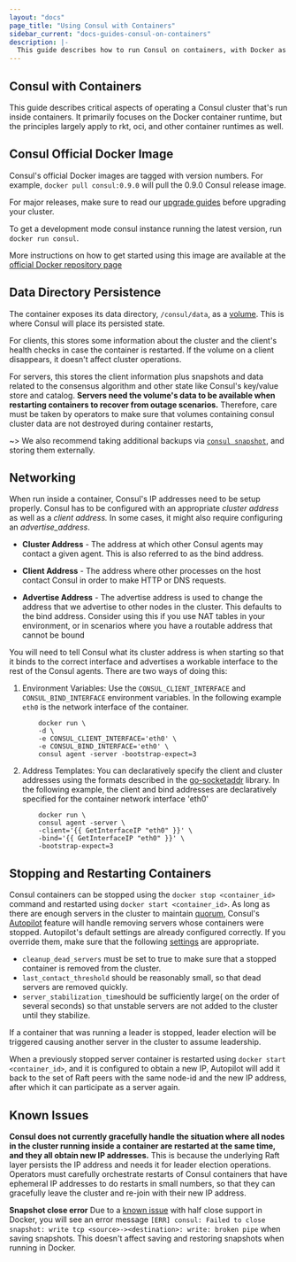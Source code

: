```yaml
---
layout: "docs"
page_title: "Using Consul with Containers"
sidebar_current: "docs-guides-consul-on-containers"
description: |-
  This guide describes how to run Consul on containers, with Docker as the primary focus. It also describes best practices when running a Consul cluster in production on Docker.
---
```


## Consul with Containers
This guide describes critical aspects of operating a Consul cluster that's run inside containers. It primarily focuses on the Docker container runtime, but the principles largely apply to rkt, oci, and other container runtimes as well.

## Consul Official Docker Image
Consul's official Docker images are tagged with version numbers. For example, `docker pull consul:0.9.0` will pull the 0.9.0 Consul release image.

For major releases, make sure to read our [upgrade guides](/docs/upgrade-specific.html) before upgrading your cluster.

To get a development mode consul instance running the latest version, run `docker run consul`.

More instructions on how to get started using this image are available at the [official Docker repository page](https://store.docker.com/images/consul)

## Data Directory Persistence

The container exposes its data directory, `/consul/data`, as a [volume](https://docs.docker.com/engine/tutorials/dockervolumes/). This is where Consul will place its persisted state.

For clients, this stores some information about the cluster and the client's health checks in case the container is restarted. If the volume on a client disappears, it doesn't affect cluster operations.

For servers, this stores the client information plus snapshots and data related to the consensus algorithm and other state like Consul's key/value store and catalog. **Servers need the volume's data to be available when restarting containers to recover from outage scenarios.** Therefore, care must be taken by operators to make sure that volumes containing consul cluster data are not destroyed during container restarts,

~> We also recommend taking additional backups via [`consul snapshot`](/docs/commands/snapshot.html), and storing them externally.

## Networking
When run inside a container, Consul's IP addresses need to be setup properly. Consul has to be configured with an appropriate _cluster address_ as well as a _client address._ In some cases, it might also require configuring an _advertise_address_.

 * **Cluster Address** -  The address at which other Consul agents may contact a given agent. This is also referred to as the bind address. 

 * **Client Address** -  The address where other processes on the host contact Consul in order to make HTTP or DNS requests.

 * **Advertise Address** - The advertise address is used to change the address that we advertise to other nodes in the cluster. This defaults to the bind address. Consider using this if you use NAT tables in your environment, or in scenarios where you have a routable address that cannot be bound

You will need to tell Consul what its cluster address is when starting so that it binds to the correct interface and advertises a workable interface to the rest of the Consul agents.  There are two ways of doing this:

1. Environment Variables: Use the `CONSUL_CLIENT_INTERFACE` and `CONSUL_BIND_INTERFACE` environment variables. In the following example `eth0` is the network interface of the container.

    ```
        docker run \
        -d \
        -e CONSUL_CLIENT_INTERFACE='eth0' \
        -e CONSUL_BIND_INTERFACE='eth0' \
        consul agent -server -bootstrap-expect=3
    ```
2. Address Templates: You can declaratively specify the client and cluster addresses using the formats described in the [go-socketaddr](https://github.com/hashicorp/go-sockaddr) library.
In the following example, the client and bind addresses are declaratively specified for the container network interface 'eth0'

    ```
        docker run \
        consul agent -server \
        -client='{{ GetInterfaceIP "eth0" }}' \
        -bind='{{ GetInterfaceIP "eth0" }}' \
        -bootstrap-expect=3
    ```

## Stopping and Restarting Containers
Consul containers can be stopped using the `docker stop <container_id>` command and restarted using `docker start <container_id>`. As long as there are enough servers in the cluster to maintain [quorum](/docs/internals/consensus.html#deployment-table), Consul's [Autopilot](/docs/guides/autopilot.html) feature will handle removing servers whose containers were stopped. Autopilot's default settings are already configured correctly. If you override them, make sure that the following [settings](/docs/agent/options.html#autopilot) are appropriate.

* `cleanup_dead_servers` must be set to true to make sure that a stopped container is removed from the cluster. 
* `last_contact_threshold` should be reasonably small, so that dead servers are removed quickly. 
* `server_stabilization_time`should be sufficiently large( on the order of several seconds) so that unstable servers are not added to the cluster until they stabilize.

If a container that was running a leader is stopped, leader election will be triggered causing another server in the cluster to assume leadership. 

When a previously stopped server container is restarted using `docker start <container_id>`,  and it is configured to obtain a new IP, Autopilot will add it back to the set of Raft peers with the same node-id and the new IP address, after which it can participate as a server again. 

## Known Issues
**Consul does not currently gracefully handle the situation where all nodes in the cluster running inside a container are restarted at the same time, and they all obtain new IP addresses.** This is because the underlying Raft layer persists the IP address and needs it for leader election operations. Operators must carefully orchestrate restarts of Consul containers that have ephemeral IP addresses to do restarts in small numbers, so that they can gracefully leave the cluster and re-join with their new IP address.

**Snapshot close error** Due to a [known issue](https://github.com/docker/libnetwork/issues/1204) with half close support in Docker, you will see an error message `[ERR] consul: Failed to close snapshot: write tcp <source>-><destination>: write: broken pipe` when saving snapshots. This doesn't affect saving and restoring snapshots when running in Docker.

